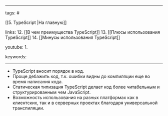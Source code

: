 ____

tags: #

[[5. TypeScript |На главную]]

links: 
12. [[В чем преимущества TypeScript]]
13. [[Плюсы использования TypeScript]]
14. [[Минусы использования TypeScript]]

youtube: 
1. 

keywords:

_____

- TypeScript вносит порядок в код.
- Проще дебажить код, т.к. ошибки видны до компиляции еще во время написания кода.
- Статическая типизация TypeScript делает код более читабельным и структурированным чем JavaScript.
- Возможность использования на разных платформах как в клиентских, так и в серверных проектах благодаря универсальной транспиляции.